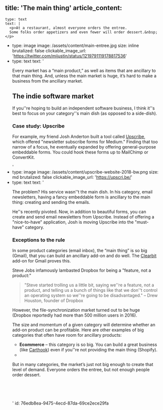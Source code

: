 title: 'The main thing'
article_content:
  -
    type: text
    text: |
      <p>At a restaurant, almost everyone orders the entree.
      Some folks order appetizers and even fewer will order dessert.&nbsp;</p>
  -
    type: image
    image: /assets/content/main-entree.jpg
    size: inline
    brutalized: false
    clickable_image_url: 'https://twitter.com/mijustin/status/1219791119178817536'
  -
    type: text
    text: '<p>Every market has a “main product,” as well as items that are ancillary to that main thing. And, unless the main market is huge, it’s hard to make a business from the ancillary market.</p><h2>The indie software market</h2><p>If you''re hoping to build an independent software business, I think it''s best to focus on your category''s main dish (as opposed to a side-dish).</p><h3>Case study: Upscribe</h3><p>For example, my friend Josh Anderton built a tool called <a href="https://upscri.be/">Upscribe</a>, which offered "newsletter subscribe forms for Medium." Finding that too narrow of a focus, he eventually expanded by offering general-purpose embeddable forms. You could hook these forms up to MailChimp or ConvertKit.</p>'
  -
    type: image
    image: /assets/content/upscribe-website-2018-bw.png
    size: md
    brutalized: false
    clickable_image_url: 'https://upscri.be/'
  -
    type: text
    text: '<p>The problem? His service wasn''t the main dish. In his category, email newsletters, having a fancy embeddable form is ancillary to the main thing: creating and sending the emails.</p><p>He''s recently pivoted. Now, in addition to beautiful forms, you can create and send email newsletters from Upscribe. Instead of offering a "nice-to-have" application, Josh is moving Upscribe into the "must-have" category.</p><h3>Exceptions to the rule</h3><p>In some product categories (email inbox), the “main thing” is so big (Gmail), that you can build an ancillary add-on and do well. The <a href="https://connect.clearbit.com/">Clearbit</a> add-on for Gmail proves this.</p><p>Steve Jobs infamously lambasted Dropbox for being a "feature, not a product:"</p><blockquote><p>"Steve started trolling us a little bit, saying we''re a feature, not a product, and telling us a bunch of things like that we don''t control an operating system so we''re going to be disadvantaged." – Drew Houston, founder of Dropbox</p></blockquote><p>However, the file-synchronization market turned out to be huge (Dropbox reportedly had more than 500 million users in 2016).&nbsp;</p><p>The size and momentum of a given category will determine whether an add-on product can be profitable. Here are other examples of big categories that often have room for ancillary products:</p><ul><li><b>Ecommerce</b> – this category is so big. You can build a great business (like <a href="https://carthook.com/">Carthook</a>) even if you''re not providing the main thing (Shopify).</li><li><br></li></ul><p>But in many categories, the market’s just not big enough to create that level of demand. Everyone orders the entree, but not enough people order dessert.</p><p><br></p><p><br></p>'
id: 76edb8ea-9475-4ecd-87da-69ce2ece29fa
